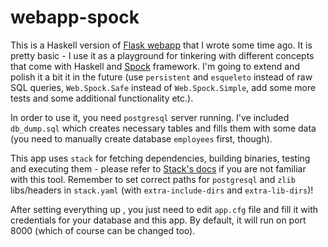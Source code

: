 # webapp-spock

This is a Haskell version of
[Flask webapp](https://github.com/xor-xor/webapp_flask) that I wrote
some time ago. It is pretty basic - I use it as a playground for
tinkering with different concepts that come with Haskell and
[Spock](https://github.com/agrafix/Spock) framework. I'm going to
extend and polish it a bit it in the future (use `persistent` and
`esqueleto` instead of raw SQL queries, `Web.Spock.Safe` instead of
`Web.Spock.Simple`, add some more tests and some additional
functionality etc.).

In order to use it, you need `postgresql` server running. I've
included `db_dump.sql` which creates necessary tables and fills them
with some data (you need to manually create database `employees`
first, though).

This app uses `stack` for fetching dependencies, building binaries,
testing and executing them - please refer to
[Stack's docs](http://docs.haskellstack.org/en/stable/README.html) if
you are not familiar with this tool. Remember to set correct paths for
`postgresql` and `zlib` libs/headers in `stack.yaml`
(with `extra-include-dirs` and `extra-lib-dirs`)!

After setting everything up , you just need to edit `app.cfg` file and
fill it with credentials for your database and this app. By default,
it will run on port 8000 (which of course can be changed too).
